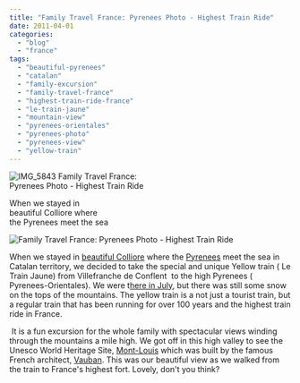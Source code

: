 ```yaml
---
title: "Family Travel France: Pyrenees Photo - Highest Train Ride"
date: 2011-04-01
categories: 
  - "blog"
  - "france"
tags: 
  - "beautiful-pyrenees"
  - "catalan"
  - "family-excursion"
  - "family-travel-france"
  - "highest-train-ride-france"
  - "le-train-jaune"
  - "mountain-view"
  - "pyrenees-orientales"
  - "pyrenees-photo"
  - "pyrenees-view"
  - "yellow-train"
---
```


![IMG_5843](https://pub-ac94b3f306b24c0dba4238943c97f2e1.r2.dev/6a00e5502a95078833014e604e9489970c.jpg) Family Travel France:  
Pyrenees Photo - Highest Train Ride  
  
When we stayed in  
beautiful Colliore where  
the Pyrenees meet the sea 

<!--more-->

![Family Travel France:  Pyrenees Photo - Highest Train Ride](https://pub-ac94b3f306b24c0dba4238943c97f2e1.r2.dev/6a00e5502a950788330147e3a9920d970b.jpg)  
  
  

When we stayed in [beautiful Colliore](https://pub-ac94b3f306b24c0dba4238943c97f2e1.r2.dev/2010/07/colliore-france-on-bastille-day-family-travel-pyrennees-catalonia-beautiful-village-on-the-med-sea.html "beautiful  Colliore") where the [Pyrenees](http://en.wikipedia.org/wiki/Pyrenees "Pyrenees") meet the sea in Catalan territory, we decided to take the special and unique Yellow train ( Le Train Jaune) from Villefranche de Conflent  to the high Pyrenees ( Pyrenees-Orientales). We were t[here in July](https://pub-ac94b3f306b24c0dba4238943c97f2e1.r2.dev/2010/08/beach-fun-french-riviera-style-france-family-travel-bucket-and-spades-provence-south-of-france.html "French Riviera vacation"), but there was still some snow on the tops of the mountains. The yellow train is a not just a tourist train, but a regular train that has been running for over 100 years and the highest train ride in France. 

 It is a fun excursion for the whole family with spectacular views winding through the mountains a mile high. We got off in this high valley to see the Unesco World Heritage Site, [Mont-Louis](http://en.wikipedia.org/wiki/Mont-Louis "Mont-Louis") which was built by the famous French architect, [Vauban](http://en.wikipedia.org/wiki/Vauban "Vauban"). This was our beautiful view as we walked from the train to France's highest fort. Lovely, don't you think?

